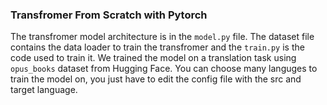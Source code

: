 ### Transfromer From Scratch with Pytorch

The transfromer model architecture is in the `model.py` file. The dataset file contains the data loader to train the transfromer and the `train.py` is the code used to train it. We trained the model on a translation task using `opus_books` dataset from Hugging Face.
You can choose many languges to train the model on, you just have to edit the config file with the src and target language.